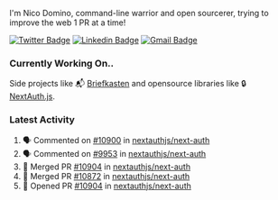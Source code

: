 
I'm Nico Domino, command-line warrior and open sourcerer, trying to improve the web 1 PR at a time!

[![Twitter Badge](https://img.shields.io/badge/-@ndom91-1ca0f1?style=flat-square&labelColor=1ca0f1&logo=twitter&logoColor=white&link=https://twitter.com/ndom91)](https://twitter.com/ndom91) [![Linkedin Badge](https://img.shields.io/badge/-ndom91-blue?style=flat-square&logo=Linkedin&logoColor=white&link=https://www.linkedin.com/in/ndom91/)](https://www.linkedin.com/in/ndom91/) [![Gmail Badge](https://img.shields.io/badge/-yo@ndo.dev-c14438?style=flat-square&logo=mail.ru&logoColor=white&link=mailto:yo@ndo.dev)](mailto:yo@ndo.dev)

### Currently Working On..

Side projects like 📬 [Briefkasten](https://briefkastenhq.com) and opensource libraries like 🔒 [NextAuth.js](https://github.com/nextauthjs/next-auth).

<!--START_SECTION_PROFILE_VIEWS:readme-info-->
<!--END_SECTION_PROFILE_VIEWS:readme-info-->

<!--START_SECTION_DAILY_COMMIT:readme-info-->
<!--END_SECTION_DAILY_COMMIT:readme-info-->

<!--START_SECTION_WEEKLY_COMMIT:readme-info-->
<!--END_SECTION_WEEKLY_COMMIT:readme-info-->

### Latest Activity

<!--START_SECTION:activity-->
1. 🗣 Commented on [#10900](https://github.com/nextauthjs/next-auth/issues/10900#issuecomment-2109846878) in [nextauthjs/next-auth](https://github.com/nextauthjs/next-auth)
2. 🗣 Commented on [#9953](https://github.com/nextauthjs/next-auth/pull/9953#issuecomment-2109838595) in [nextauthjs/next-auth](https://github.com/nextauthjs/next-auth)
3. 🎉 Merged PR [#10904](https://github.com/nextauthjs/next-auth/pull/10904) in [nextauthjs/next-auth](https://github.com/nextauthjs/next-auth)
4. 🎉 Merged PR [#10872](https://github.com/nextauthjs/next-auth/pull/10872) in [nextauthjs/next-auth](https://github.com/nextauthjs/next-auth)
5. 💪 Opened PR [#10904](https://github.com/nextauthjs/next-auth/pull/10904) in [nextauthjs/next-auth](https://github.com/nextauthjs/next-auth)
<!--END_SECTION:activity-->
